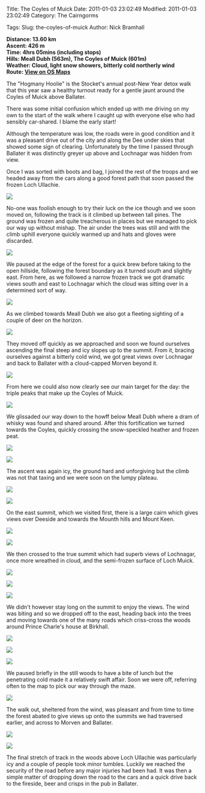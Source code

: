 Title: The Coyles of Muick
Date: 2011-01-03 23:02:49
Modified: 2011-01-03 23:02:49
Category: The Cairngorms

Tags: 
Slug: the-coyles-of-muick
Author: Nick Bramhall

**Distance: 13.60 km  
Ascent: 426 m  
Time: 4hrs 05mins (including stops)  
Hills: Meall Dubh (563m), The Coyles of Muick (601m)  
Weather: Cloud, light snow showers, bitterly cold northerly wind  
Route: [View on OS Maps](https://www.invertedworld.co.uk/trip/357)**



The "Hogmany Hoolie" is the Stocket's annual post-New Year detox walk that this year saw a healthy turnout ready for a gentle jaunt around the Coyles of Muick above Ballater. 

<!--more-->

There was some initial confusion which ended up with me driving on my own to the start of the walk where I caught up with everyone else who had sensibly car-shared. I blame the early start! 



Although the temperature was low, the roads were in good condition and it was a pleasant drive out of the city and along the Dee under skies that showed some sign of clearing. Unfortunately by the time I passed through Ballater it was distinctly greyer up above and Lochnagar was hidden from view.



Once I was sorted with boots and bag, I joined the rest of the troops and we headed away from the cars along a good forest path that soon passed the frozen Loch Ullachie.



[![](http://farm6.static.flickr.com/5241/5320364531_c169f6134d_b.jpg)](http://www.flickr.com/photos/53725815@N00/5320364531)



No-one was foolish enough to try their luck on the ice though and we soon moved on, following the track is it climbed up between tall pines. The ground was frozen and quite treacherous in places but we managed to pick our way up without mishap. The air under the trees was still and with the climb uphill everyone quickly warmed up and hats and gloves were discarded.



[![](http://farm6.static.flickr.com/5246/5320974542_21ff4aa957_b.jpg)](http://www.flickr.com/photos/53725815@N00/5320974542)



We paused at the edge of the forest for a quick brew before taking to the open hillside, following the forest boundary as it turned south and slightly east. From here, as we followed a narrow frozen track we got dramatic views south and east to Lochnagar which the cloud was sitting over in a determined sort of way.



[![](http://farm6.static.flickr.com/5244/5320732300_c3358ed675_b.jpg)](http://www.flickr.com/photos/53725815@N00/5320732300)



As we climbed towards Meall Dubh we also got a fleeting sighting of a couple of deer on the horizon. 



[![](http://farm6.static.flickr.com/5205/5320748290_d4db86e8d9_b.jpg)](http://www.flickr.com/photos/53725815@N00/5320748290)



They moved off quickly as we approached and soon we found ourselves ascending the final steep and icy slopes up to the summit. From it, bracing ourselves against a bitterly cold wind, we got great views over Lochnagar and back to Ballater with a cloud-capped Morven beyond it.



[![](http://farm6.static.flickr.com/5086/5320410961_5bd283fb3f_b.jpg)](http://www.flickr.com/photos/53725815@N00/5320410961)



From here we could also now clearly see our main target for the day: the triple peaks that make up the Coyles of Muick.



[![](http://farm6.static.flickr.com/5128/5320907854_73242f5538_b.jpg)](http://www.flickr.com/photos/53725815@N00/5320907854)



We glissaded our way down to the howff below Meall Dubh where a dram of whisky was found and shared around. After this fortification we turned towards the Coyles, quickly crossing the snow-speckled heather and frozen peat.



[![](http://farm6.static.flickr.com/5202/5323886972_876bc557fb_b.jpg)](http://www.flickr.com/photos/53725815@N00/5323886972)



[![](http://farm6.static.flickr.com/5208/5323278457_fd8254b118_b.jpg)](http://www.flickr.com/photos/53725815@N00/5323278457)



The ascent was again icy, the ground hard and unforgiving but the climb was not that taxing and we were soon on the lumpy plateau. 



[![](http://farm6.static.flickr.com/5041/5323285631_2699bf515c_b.jpg)](http://www.flickr.com/photos/53725815@N00/5323285631)



[![](http://farm6.static.flickr.com/5164/5323894052_fd5c535036_b.jpg)](http://www.flickr.com/photos/53725815@N00/5323894052)



On the east summit, which we visited first, there is a large cairn which gives views over Deeside and towards the Mounth hills and Mount Keen. 



[![](http://farm6.static.flickr.com/5210/5323897696_00e9d9b1e3_b.jpg)](http://www.flickr.com/photos/53725815@N00/5323897696)



[![](http://farm6.static.flickr.com/5002/5323905048_6cc771514d_b.jpg)](http://www.flickr.com/photos/53725815@N00/5323905048)



We then crossed to the true summit which had superb views of Lochnagar, once more wreathed in cloud, and the semi-frozen surface of Loch Muick.



[![](http://farm6.static.flickr.com/5207/5323908586_524ca81075_b.jpg)](http://www.flickr.com/photos/53725815@N00/5323908586)



[![](http://farm6.static.flickr.com/5283/5323924008_b935957905_b.jpg)](http://www.flickr.com/photos/53725815@N00/5323924008)



[![](http://farm6.static.flickr.com/5208/5323927658_5c95ae57b6_b.jpg)](http://www.flickr.com/photos/53725815@N00/5323927658)



We didn't however stay long on the summit to enjoy the views. The wind was biting and so we dropped off to the east, heading back into the trees and moving towards one of the many roads which criss-cross the woods around Prince Charle's house at Birkhall.



[![](http://farm6.static.flickr.com/5285/5323934788_ec3ec6816d_b.jpg)](http://www.flickr.com/photos/53725815@N00/5323934788)



[![](http://farm6.static.flickr.com/5289/5323336785_40af33c53f_b.jpg)](http://www.flickr.com/photos/53725815@N00/5323336785)



[![](http://farm6.static.flickr.com/5008/5323340825_ba5a7f912d_b.jpg)](http://www.flickr.com/photos/53725815@N00/5323340825)



We paused briefly in the still woods to have a bite of lunch but the penetrating cold made it a relatively swift affair. Soon we were off, referring often to the map to pick our way through the maze.



[![](http://farm6.static.flickr.com/5246/5323949258_4bd4574c2e_b.jpg)](http://www.flickr.com/photos/53725815@N00/5323949258)



The walk out, sheltered from the wind, was pleasant and from time to time the forest abated to give views up onto the summits we had traversed earlier, and across to Morven and Ballater.



[![](http://farm6.static.flickr.com/5046/5323347703_8d9d1ce204_b.jpg)](http://www.flickr.com/photos/53725815@N00/5323347703)



[![](http://farm6.static.flickr.com/5089/5323351125_519049fa11_b.jpg)](http://www.flickr.com/photos/53725815@N00/5323351125)



The final stretch of track in the woods above Loch Ullachie was particularly icy and a couple of people took minor tumbles. Luckily we reached the security of the road before any major injuries had been had. It was then a simple matter of dropping down the road to the cars and a quick drive back to the fireside, beer and crisps in the pub in Ballater.




